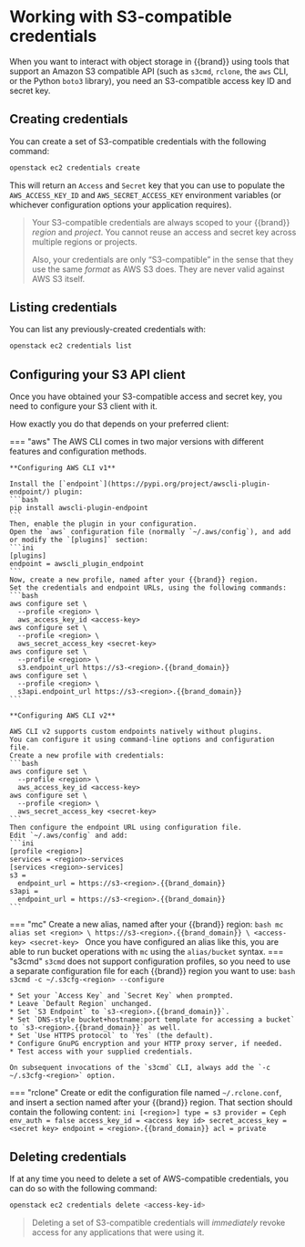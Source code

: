 # Working with S3-compatible credentials

When you want to interact with object storage in {{brand}} using tools that support an Amazon S3 compatible API (such as `s3cmd`, `rclone`, the `aws` CLI, or the Python `boto3` library), you need an S3-compatible access key ID and secret key.

## Creating credentials

You can create a set of S3-compatible credentials with the following command:

```bash
openstack ec2 credentials create
```

This will return an `Access` and `Secret` key that you can use to populate the `AWS_ACCESS_KEY_ID` and `AWS_SECRET_ACCESS_KEY` environment variables (or whichever configuration options your application requires).

> Your S3-compatible credentials are always scoped to your {{brand}} *region* and *project*.
> You cannot reuse an access and secret key across multiple regions or projects.
>
> Also, your credentials are only “S3-compatible” in the sense that they use the same *format* as AWS S3 does.
> They are never valid against AWS S3 itself.

## Listing credentials

You can list any previously-created credentials with:

```bash
openstack ec2 credentials list
```

## Configuring your S3 API client

Once you have obtained your S3-compatible access and secret key, you need to configure your S3 client with it.

How exactly you do that depends on your preferred client:

=== "aws"
    The AWS CLI comes in two major versions with different features and configuration methods.

    **Configuring AWS CLI v1**

    Install the [`endpoint`](https://pypi.org/project/awscli-plugin-endpoint/) plugin:
    ```bash
    pip install awscli-plugin-endpoint
    ```
    Then, enable the plugin in your configuration.
    Open the `aws` configuration file (normally `~/.aws/config`), and add or modify the `[plugins]` section:
    ```ini
    [plugins]
    endpoint = awscli_plugin_endpoint
    ```
    Now, create a new profile, named after your {{brand}} region.
    Set the credentials and endpoint URLs, using the following commands:
    ```bash
    aws configure set \
      --profile <region> \
      aws_access_key_id <access-key>
    aws configure set \
      --profile <region> \
      aws_secret_access_key <secret-key>
    aws configure set \
      --profile <region> \
      s3.endpoint_url https://s3-<region>.{{brand_domain}}
    aws configure set \
      --profile <region> \
      s3api.endpoint_url https://s3-<region>.{{brand_domain}}
    ```

    **Configuring AWS CLI v2**

    AWS CLI v2 supports custom endpoints natively without plugins.
    You can configure it using command-line options and configuration file.
    Create a new profile with credentials:
    ```bash
    aws configure set \
      --profile <region> \
      aws_access_key_id <access-key>
    aws configure set \
      --profile <region> \
      aws_secret_access_key <secret-key>
    ```
    Then configure the endpoint URL using configuration file.
    Edit `~/.aws/config` and add:
    ```ini
    [profile <region>]
    services = <region>-services
    [services <region>-services]
    s3 = 
      endpoint_url = https://s3-<region>.{{brand_domain}}
    s3api = 
      endpoint_url = https://s3-<region>.{{brand_domain}}
    ```
=== "mc"
    Create a new alias, named after your {{brand}} region:
    ```bash
    mc alias set <region> \
      https://s3-<region>.{{brand_domain}} \
      <access-key> <secret-key>
    ```
    Once you have configured an alias like this, you are able to run bucket operations with `mc` using the `alias/bucket` syntax.
=== "s3cmd"
    `s3cmd` does not support configuration profiles, so you need to use a separate configuration file for each {{brand}} region you want to use:
    ```bash
    s3cmd -c ~/.s3cfg-<region> --configure
    ```

    * Set your `Access Key` and `Secret Key` when prompted.
    * Leave `Default Region` unchanged.
    * Set `S3 Endpoint` to `s3-<region>.{{brand_domain}}`.
    * Set `DNS-style bucket+hostname:port template for accessing a bucket` to `s3-<region>.{{brand_domain}}` as well.
    * Set `Use HTTPS protocol` to `Yes` (the default).
    * Configure GnuPG encryption and your HTTP proxy server, if needed.
    * Test access with your supplied credentials.

    On subsequent invocations of the `s3cmd` CLI, always add the `-c ~/.s3cfg-<region>` option.
=== "rclone"
    Create or edit the configuration file named `~/.rclone.conf`, and insert a section named after your {{brand}} region.
    That section should contain the following content:
    ```ini
    [<region>]
    type = s3
    provider = Ceph
    env_auth = false
    access_key_id = <access key id>
    secret_access_key = <secret key>
    endpoint = <region>.{{brand_domain}}
    acl = private
    ```

## Deleting credentials

If at any time you need to delete a set of AWS-compatible credentials, you can do so with the following command:

```bash
openstack ec2 credentials delete <access-key-id>
```

> Deleting a set of S3-compatible credentials will *immediately* revoke access for any applications that were using it.
